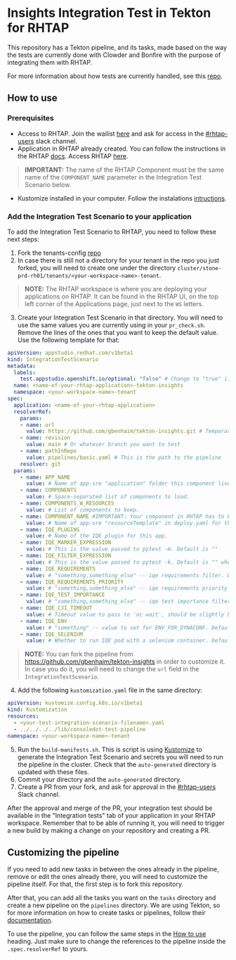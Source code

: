 # Insights Integration Test in Tekton for RHTAP

This repository has a Tekton pipeline, and its tasks, made based on the way the tests are currently done with Clowder and Bonfire with the purpose of integrating them with RHTAP.

For more information about how tests are currently handled, see this [repo](https://github.com/RedHatInsights/cicd-tools).

## How to use

### Prerequisites

* Access to RHTAP. Join the wailist [here](https://console.redhat.com/preview/hac/application-pipeline) and ask for access in the [#rhtap-users](https://redhat-internal.slack.com/archives/C04PZ7H0VA8) slack channel.
* Application in RHTAP already created. You can follow the instructions in the RHTAP [docs](https://redhat-appstudio.github.io/docs.appstudio.io/Documentation/main/getting-started/get-started/#creating-your-first-application). Access RHTAP [here](https://console.redhat.com/preview/hac/application-pipeline).
> **IMPORTANT:** The name of the RHTAP Component must be the same name of the `COMPONENT_NAME` parameter in the Integration Test Scenario below.
* Kustomize installed in your computer. Follow the instalations [intructions](https://kubectl.docs.kubernetes.io/installation/kustomize/).

### Add the Integration Test Scenario to your application

To add the Integration Test Scenario to RHTAP, you need to follow these next steps:

1. Fork the tenants-config [repo](https://github.com/redhat-appstudio/tenants-config.git)
2. In case there is still not a directory for your tenant in the repo you just forked, you will need to create one under the directory `cluster/stone-prd-rh01/tenants/<your-workspace-name>-tenant`.
> **NOTE:** The RHTAP workspace is where you are deploying your applications on RHTAP. It can be found in the RHTAP UI, on the top left corner of the Applications page, just next to the `WS` letters.
3. Create your Integration Test Scenario in that directory. You will need to use the same values you are currently using in your `pr_check.sh`. Remove the lines of the ones that you want to keep the default value. Use the following template for that:
```yaml
apiVersion: appstudio.redhat.com/v1beta1
kind: IntegrationTestScenario
metadata:
  labels:
    test.appstudio.openshift.io/optional: "false" # Change to "true" if you don't need the test to be mandatory
  name: <name-of-your-rhtap-application>-tekton-insights 
  namespace: <your-workspace-name>-tenant
spec:
  application: <name-of-your-rhtap-application>
  resolverRef:
    params:
    - name: url
      value: https://github.com/gbenhaim/tekton-insights.git # Temporary on gbenhaim's org. Also, you can fork it and reference yours here.
    - name: revision
      value: main # Or whatever branch you want to test
    - name: pathInRepo
      value: pipelines/basic.yaml # This is the path to the pipeline
    resolver: git
  params:
    - name: APP_NAME
      value: # Name of app-sre "application" folder this component lives in.
    - name: COMPONENTS
      value: # Space-separated list of components to load.
    - name: COMPONENTS_W_RESOURCES
      value: # List of components to keep.
    - name: COMPONENT_NAME #IMPORTANT: Your component in RHTAP has to be named the same as this field.
      value: # Name of app-sre "resourceTemplate" in deploy.yaml for this component. 
    - name: IQE_PLUGINS
      value: # Name of the IQE plugin for this app.
    - name: IQE_MARKER_EXPRESSION
      value: # This is the value passed to pytest -m. Default is ""
    - name: IQE_FILTER_EXPRESSION
      value: # This is the value passed to pytest -k. Default is "" when no filter desired
    - name: IQE_REQUIREMENTS
      value: # "something,something_else" -- iqe requirements filter. Default is "" when no filter desired
    - name: IQE_REQUIREMENTS_PRIORITY
      value: # "something,something_else" -- iqe requirements priority filter. Default is "" when no filter desired
    - name: IQE_TEST_IMPORTANCE
      value: # "something,something_else" -- iqe test importance filter. Default is "" when no filter desired
    - name: IQE_CJI_TIMEOUT
      value: # Timeout value to pass to 'oc wait', should be slightly higher than expected test run time. Default is 30m
    - name: IQE_ENV
      value: # "something" -- value to set for ENV_FOR_DYNACONF. Default is "clowder_smoke"
    - name: IQE_SELENIUM
      value: # Whether to run IQE pod with a selenium container. Default is "false"
```
> **NOTE:** You can fork the pipeline from https://github.com/gbenhaim/tekton-insights in order to customize it. In case you do it, you will need to change the `url` field in the `IntegrationTestScenario`.
4. Add the following `kustomization.yaml` file in the same directory:
```yaml
apiVersion: kustomize.config.k8s.io/v1beta1
kind: Kustomization
resources:
  - <your-test-integration-scenario-filename>.yaml
  - ../../../../lib/consoledot-test-pipeline
namespace: <your-workspace-name>-tenant
```
5. Run the `build-manifests.sh`. This is script is using [Kustomize](https://kustomize.io/) to generate the Integration Test Scenario and secrets you will need to run the pipeline in the cluster. Check that the `auto-generated` directory is updated with these files. 
6. Commit your directory and the `auto-generated` directory.
7. Create a PR from your fork, and ask for approval in the [#rhtap-users](https://redhat-internal.slack.com/archives/C04PZ7H0VA8) Slack channel.

After the approval and merge of the PR, your integration test should be available in the "Integration tests" tab of your application in your RHTAP workspace. Remember that to be able of running it, you will need to trigger a new build by making a change on your repository and creating a PR.

## Customizing the pipeline

If you need to add new tasks in between the ones already in the pipeline, remove or edit the ones already there, you will need to customize the pipeline itself. For that, the first step is to fork this repository.

After that, you can add all the tasks you want on the `tasks` directory and create a new pipeline on the `pipelines` directory. We are using Tekton, so for more information on how to create tasks or pipelines, follow their [documentation](https://tekton.dev/docs/). 

To use the pipeline, you can follow the same steps in the [How to use](./README.md#how-to-use) heading. Just make sure to change the references to the pipeline inside the `.spec.resolverRef` to yours.
